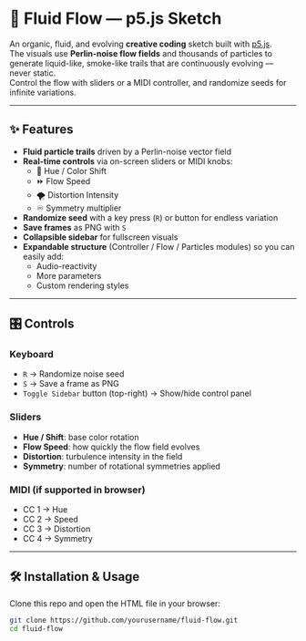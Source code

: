 # 🌊 Fluid Flow — p5.js Sketch

An organic, fluid, and evolving **creative coding** sketch built with [p5.js](https://p5js.org/).  
The visuals use **Perlin-noise flow fields** and thousands of particles to generate liquid-like, smoke-like trails that are continuously evolving — never static.  
Control the flow with sliders or a MIDI controller, and randomize seeds for infinite variations.

---

## ✨ Features

- **Fluid particle trails** driven by a Perlin-noise vector field  
- **Real-time controls** via on-screen sliders or MIDI knobs:
  - 🎨 Hue / Color Shift
  - ⏩ Flow Speed
  - 🌪️ Distortion Intensity
  - ♾️ Symmetry multiplier
- **Randomize seed** with a key press (`R`) or button for endless variation  
- **Save frames** as PNG with `S`  
- **Collapsible sidebar** for fullscreen visuals  
- **Expandable structure** (Controller / Flow / Particles modules) so you can easily add:
  - Audio-reactivity  
  - More parameters  
  - Custom rendering styles  

---

## 🎛️ Controls

### Keyboard
- `R` → Randomize noise seed  
- `S` → Save a frame as PNG  
- `Toggle Sidebar` button (top-right) → Show/hide control panel  

### Sliders
- **Hue / Shift**: base color rotation  
- **Flow Speed**: how quickly the flow field evolves  
- **Distortion**: turbulence intensity in the field  
- **Symmetry**: number of rotational symmetries applied  

### MIDI (if supported in browser)
- CC 1 → Hue  
- CC 2 → Speed  
- CC 3 → Distortion  
- CC 4 → Symmetry  

---

## 🛠️ Installation & Usage

Clone this repo and open the HTML file in your browser:

```bash
git clone https://github.com/yourusername/fluid-flow.git
cd fluid-flow
